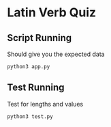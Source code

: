 # Latin Verb Quiz

## Script Running

Should give you the expected data

```
python3 app.py
```

## Test Running

Test for lengths and values

```
python3 test.py
```
